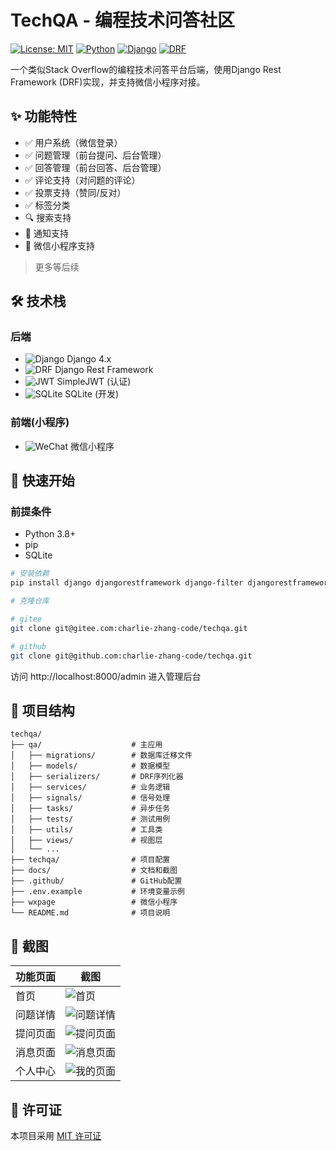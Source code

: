 # TechQA - 编程技术问答社区

[![License: MIT](https://img.shields.io/badge/License-MIT-yellow.svg)](./LICENSE)
[![Python](https://img.shields.io/badge/Python-3.8+-blue.svg)](https://python.org)
[![Django](https://img.shields.io/badge/Django-4.x-green.svg)](https://www.djangoproject.com/)
[![DRF](https://img.shields.io/badge/DRF-3.14-red.svg)](https://www.django-rest-framework.org/)

一个类似Stack Overflow的编程技术问答平台后端，使用Django Rest Framework (DRF)实现，并支持微信小程序对接。

## ✨ 功能特性

- ✅ 用户系统（微信登录）
- ✅ 问题管理（前台提问、后台管理）
- ✅ 回答管理（前台回答、后台管理）
- ✅ 评论支持（对问题的评论）
- ✅ 投票支持（赞同/反对）
- ✅ 标签分类
- 🔍 搜索支持
- 🔔 通知支持
- 📱 微信小程序支持

> 更多等后续

## 🛠 技术栈

### 后端

- ![Django](https://img.shields.io/badge/-Django-092E20?logo=django&logoColor=white) Django 4.x
- ![DRF](https://img.shields.io/badge/-DRF-ff1709?logo=django&logoColor=white) Django Rest Framework
- ![JWT](https://img.shields.io/badge/-JWT-000000?logo=jsonwebtokens&logoColor=white) SimpleJWT (认证)
- ![SQLite](https://img.shields.io/badge/-SQLite-003B57?logo=sqlite&logoColor=white) SQLite (开发)

### 前端(小程序)

- ![WeChat](https://img.shields.io/badge/-微信小程序-07C160?logo=wechat&logoColor=white) 微信小程序

## 🚀 快速开始

### 前提条件

- Python 3.8+
- pip
- SQLite

```bash
# 安装依赖
pip install django djangorestframework django-filter djangorestframework-simplejwt pillow python-dotenv
```

```bash
# 克隆仓库

# gitee
git clone git@gitee.com:charlie-zhang-code/techqa.git

# github
git clone git@github.com:charlie-zhang-code/techqa.git
```

访问 http://localhost:8000/admin 进入管理后台

## 📂 项目结构

```
techqa/
├── qa/                    # 主应用
│   ├── migrations/        # 数据库迁移文件
│   ├── models/            # 数据模型
│   ├── serializers/       # DRF序列化器
│   ├── services/          # 业务逻辑
│   ├── signals/           # 信号处理
│   ├── tasks/             # 异步任务
│   ├── tests/             # 测试用例
│   ├── utils/             # 工具类
│   ├── views/             # 视图层
│   └── ...
├── techqa/                # 项目配置
├── docs/                  # 文档和截图
├── .github/               # GitHub配置
├── .env.example           # 环境变量示例
├── wxpage                 # 微信小程序
└── README.md              # 项目说明
```

## 📸 截图

| 功能页面 | 截图                        |
|------|---------------------------|
| 首页   | ![首页](./docs/img.png)     |
| 问题详情 | ![问题详情](./docs/img_4.png) |
| 提问页面 | ![提问页面](./docs/img_1.png) |
| 消息页面 | ![消息页面](./docs/img_2.png) |
| 个人中心 | ![我的页面](./docs/img_3.png) |

## 📜 许可证

本项目采用 [MIT 许可证](./LICENSE)